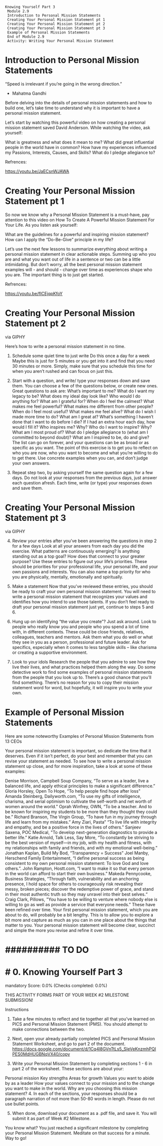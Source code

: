 ```
Knowing Yourself Part 3
 Module 2.9
 Introduction to Personal Mission Statements
 Creating Your Personal Mission Statement pt 1
 Creating Your Personal Mission Statement pt 2
 Creating Your Personal Mission Statement pt 3
 Example of Personal Mission Statements
 End of Module 2.9
 Activity: Writing Your Personal Mission Statement
```
# Introduction to Personal Mission Statements
“Speed is irrelevant if you’re going in the wrong direction.”

- Mahatma Gandhi

Before delving into the details of personal mission statements and how to build one, let’s take time to understand why it is important to have a personal mission statement.

Let’s start by watching this powerful video on how creating a personal mission statement saved David Anderson. While watching the video, ask yourself:

What is greatness and what does it mean to me?
What did great influential people in the world have in common?
How have my experiences influenced my Passions, Interests, Causes, and Skills?
What do I pledge allegiance to?

Refrences:

https://youtu.be/JaECsnWJAWA

# Creating Your Personal Mission Statement pt 1
So now we know why a Personal Mission Statement is a must-have, pay attention to this video on How To Create A Powerful Mission Statement For Your Life. As you listen ask yourself:

What are the guidelines for a powerful and inspiring mission statement?
How can I apply the “Do-Be-Give” principle in my life?

Let’s use the next few lessons to summarize everything about writing a personal mission statement in clear actionable steps. Summing up who you are and what you want out of life in a sentence or two can be a little intimidating. But don’t worry, all the best personal mission statement examples will - and should - change over time as experiences shape who you are. The important thing is to just get started.

Refrences:

https://youtu.be/fICEjqpKfoY

# Creating Your Personal Mission Statement pt 2

via GIPHY

Here’s how to write a personal mission statement in no time.
1. Schedule some quiet time to just write
Do this once a day for a week
Maybe this is just for 5 minutes or you get into it and find that you need 30 minutes or more. Simply, make sure that you schedule this time for when you aren’t rushed and can focus on just this.

2. Start with a question, and write/ type your responses down and save them. You can choose a few of the questions below, or create new ones. Great questions to ask are:
What’s important to me?
What do I want my legacy to be?
What does my ideal day look like?
Who would I do anything for?
What am I grateful for?
When do I feel the calmest?
What makes me feel powerful?
What makes me different from other people?
When do I feel most useful?
What makes me feel alive?
What do I wish I made more time to do?
What am I great at?
What’s something I haven’t done that I want to do before I die?
If I had an extra hour each day, how would I fill it?
Who inspires me? Why?
Who do I want to inspire? Why?
What am I most proud of?
What do I pledge allegiance to (what am I committed to beyond doubt)?
What am I inspired to be, do and give?
The list can go on forever, and your questions can be as broad or as specific as you want. The point of this exercise is to get you to reflect on who you are now, who you want to become and what you’re willing to do to get there. Use concrete examples when you can, and don’t judge your own answers.

3. Repeat step two, by asking yourself the same question again for a few days.
Do not look at your responses from the previous days, just answer each question afresh. Each time, write (or type) your responses down and save them.

# Creating Your Personal Mission Statement pt 3

via GIPHY

4. Review your entries after you’ve been answering the questions in step 2 for a few days
Look at all your answers from each day you did the exercise. What patterns are continuously emerging? Is anything standing out as a top goal? How does that connect to your greater purpose? Use these entries to figure out your life’s priorities. These should be priorities for your professional life, your personal life, and your own passions and interests. You can also name a top priority for who you are physically, mentally, emotionally and spiritually.

5. Make a statement
Now that you’ve reviewed these entries, you should be ready to craft your own personal mission statement. You will need to write a personal mission statement that recognizes your values and identifies how you intend to use those talents. If you don’t feel ready to draft your personal mission statement just yet, continue to steps 5 and 6.

6. Hung up on identifying “the value you create”?
Just ask around. Look to people who really know you and people who you spend a lot of time with, in different contexts. These could be close friends, relatives, colleagues, teachers and mentors. Ask them what you do well or what they see in you as a person, professional and future leader. Ask for specifics, especially when it comes to less tangible skills – like charisma or creating a supportive environment.

7. Look to your idols
Research the people that you admire to see how they live their lives, and what practices helped them along the way. Do some detective work to find some examples of personal mission statements from the people that you look up to. There’s a good chance that you’ll find something. There’s no reason for you to copy their mission statement word for word, but hopefully, it will inspire you to write your own.

# Example of Personal Mission Statements
Here are some noteworthy Examples of Personal Mission Statements from 13 CEOs

Your personal mission statement is important, so dedicate the time that it deserves. Even if it isn’t perfect, do your best and remember that you can revise your statement as needed. To see how to write a personal mission statement up close, and for more inspiration, take a look at some of these examples:

Denise Morrison, Campbell Soup Company, “To serve as a leader, live a balanced life, and apply ethical principles to make a significant difference.”
Gloria Horsley, Open To Hope, “To help people find hope after loss"
Amanda Steinberg, Dailyworth.com, “To use my gifts of intelligence, charisma, and serial optimism to cultivate the self-worth and net worth of women around the world.”
Oprah Winfrey, OWN, “To be a teacher. And to be known for inspiring my students to be more than they thought they could be.”
Richard Branson, The Virgin Group, “To have fun in my journey through life and learn from my mistakes.”
Amy Ziari, Pasta” “To live life with integrity and empathy, and be a positive force in the lives of others.”
Sanjeev Saxena, POC Medical, "To develop next-generation diagnostics to provide a better life.”
Katie Arnold, Talk Less, Say More, “To constantly be striving to be the best version of myself—in my job, with my health and fitness, with my relationships with family and friends, and with my emotional well-being.”
Jonathan Kaplan, Build My Bod, “Transparency = Success”
Joel Manby, Herschend Family Entertainment, “I define personal success as being consistent to my own personal mission statement: To love God and love others.”.
John Rampton, Hostt.com, “I want to make it so that every person in the world can afford to start their own business.”
Makeda Pennycooke, Business Strategies, “Through faith, vulnerability and an anchoring presence, I hold space for others to courageously risk revealing their messy, broken pieces; discover the redemptive power of grace, and stand in their most authentic truth so they may unravel into their best selves.“
Craig Clark, Pillows, "You have to be willing to venture where nobody else is willing to go as well as provide a service that everyone needs.”
These have been refined over time. Your first personal mission statement, which you are about to do, will probably be a bit lengthy. This is to allow you to explore a bit more and capture as much as you can in one place about the things that matter to you. Your personal mission statement will become clear, succinct and simple the more you revise and refine it over time.
# ########## TO DO ###########
# # 0. Knowing Yourself Part 3
mandatory
Score: 0.0% (Checks completed: 0.0%)

THIS ACTIVITY FORMS PART OF YOUR WEEK #2 MILESTONE SUBMISSION!

Instructions
1. Take a few minutes to reflect and tie together all that you’ve learned on PICS and Personal Mission Statement (PMS). You should attempt to make connections between the two.

2. Next, open your already partially completed PICS and Personal Mission Statement Worksheet, and go to part 2 of the document.
 https://docs.google.com/document/d/1Cq4l8GVnTtLs5_SIeVeKnzmhPQIPES0MdHUGBNqVX40/copy

3. Write your Personal Mission Statement by completing sections 1 - 6 in part 2 of the worksheet. These sections are about your:

Personal mission
Key strengths
Areas for growth
Values you want to abide by as a leader
How your values connect to your mission and to the change you want to make in the world.
Why are you choosing this mission statement?
4. In each of the sections, your responses should be a paragraph narration of not more than 50-80 words in length. Please do not use bullet points.

5. When done, download your document as a .pdf file, and save it. You will submit it as part of Week #2 Milestone.



You know what? You just reached a significant milestone by completing your Personal Mission Statement. Meditate on that success for a minute. Way to go!